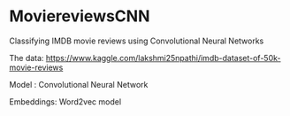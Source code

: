 # MoviereviewsCNN
Classifying IMDB movie reviews using Convolutional Neural Networks

The data: https://www.kaggle.com/lakshmi25npathi/imdb-dataset-of-50k-movie-reviews

Model : Convolutional Neural Network

Embeddings: Word2vec model
